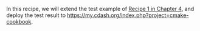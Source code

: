 In this recipe, we will extend the test example of
[Recipe 1 in Chapter 4](../../chapter-04/recipe-01),
and deploy the test result to
https://my.cdash.org/index.php?project=cmake-cookbook.
